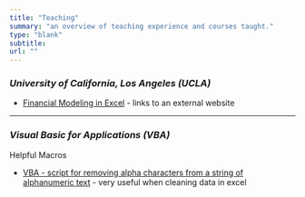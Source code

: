 ```yaml
---
title: "Teaching"
summary: "an overview of teaching experience and courses taught."
type: "blank"
subtitle: 
url: ""
---
```


### *University of California, Los Angeles (UCLA)*

- [Financial Modeling in Excel](https://sites.google.com/g.ucla.edu/ucla-financial-modeling/home) - links to an external website

---

### *Visual Basic for Applications (VBA)*
Helpful Macros 

- [VBA - script for removing alpha characters from a string of alphanumeric text](/teaching/post/VBA/RemoveAlphas/) - very useful when cleaning data in excel
